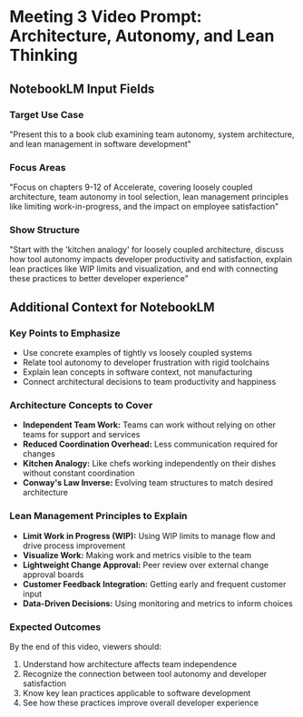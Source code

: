 # Meeting 3 Video Prompt: Architecture, Autonomy, and Lean Thinking

## NotebookLM Input Fields

### Target Use Case
"Present this to a book club examining team autonomy, system architecture, and lean management in software development"

### Focus Areas
"Focus on chapters 9-12 of Accelerate, covering loosely coupled architecture, team autonomy in tool selection, lean management principles like limiting work-in-progress, and the impact on employee satisfaction"

### Show Structure  
"Start with the 'kitchen analogy' for loosely coupled architecture, discuss how tool autonomy impacts developer productivity and satisfaction, explain lean practices like WIP limits and visualization, and end with connecting these practices to better developer experience"

## Additional Context for NotebookLM

### Key Points to Emphasize
- Use concrete examples of tightly vs loosely coupled systems
- Relate tool autonomy to developer frustration with rigid toolchains  
- Explain lean concepts in software context, not manufacturing
- Connect architectural decisions to team productivity and happiness

### Architecture Concepts to Cover
- **Independent Team Work:** Teams can work without relying on other teams for support and services
- **Reduced Coordination Overhead:** Less communication required for changes
- **Kitchen Analogy:** Like chefs working independently on their dishes without constant coordination
- **Conway's Law Inverse:** Evolving team structures to match desired architecture

### Lean Management Principles to Explain
- **Limit Work in Progress (WIP):** Using WIP limits to manage flow and drive process improvement
- **Visualize Work:** Making work and metrics visible to the team
- **Lightweight Change Approval:** Peer review over external change approval boards
- **Customer Feedback Integration:** Getting early and frequent customer input
- **Data-Driven Decisions:** Using monitoring and metrics to inform choices

### Expected Outcomes
By the end of this video, viewers should:
1. Understand how architecture affects team independence
2. Recognize the connection between tool autonomy and developer satisfaction
3. Know key lean practices applicable to software development
4. See how these practices improve overall developer experience